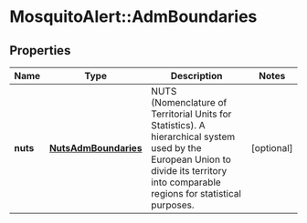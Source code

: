 # MosquitoAlert::AdmBoundaries


## Properties
Name | Type | Description | Notes
------------ | ------------- | ------------- | -------------
**nuts** | [**NutsAdmBoundaries**](NutsAdmBoundaries.md) | NUTS (Nomenclature of Territorial Units for Statistics). A hierarchical system used by the European Union to divide its territory into comparable regions for statistical purposes. | [optional] 


